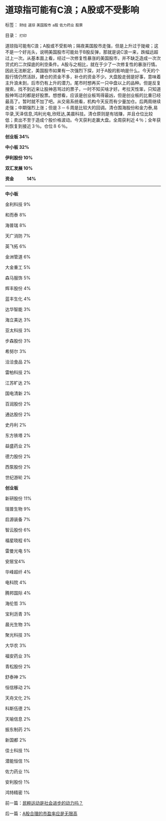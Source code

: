 # 道琼指可能有C浪；A股或不受影响

标签： `财经` `道琼` `美国股市` `a股` `佐力药业` `股票` 

目录： `打印`

道琼指可能有C浪；A股或不受影响；隔夜美国股市走强，但是上升过于陡峻；这不是一个好兆头，说明美国股市可能处于B股反弹，那就是说C浪一来，跌幅远超过上一次。从基本面上看，经过一次修复性暴涨的美国股市，并不缺乏造成一次次贷式的二次探底的利空条件。A股与之相比，就在于少了一次修复性的暴涨行情。因此无法断定，美国股市如果有一次强烈下探，对于A股的影响是什么。今天的个股行情仍然活跃，建仓的资金不多，补仓的资金不少。大盘股走弱是好事，意味着主升浪未到，后市仍有上升的潜力。尾市时想再买一只中盘以上的品种。但是反复搜索，找不到近来让股神恶骂过的票子，一时不知买啥才好。考拉天性笨，只知道股神骂过的都是好股票。想想看，应该是创业板骂得最凶，但是创业板的比重已经最高了。暂时就不加了吧。从交易系统看，机构今天反而有少量加仓。后两周继续走强；中期强烈上涨；但是３－６周是比较大的回调。清仓围海股份和金力泰,易华录,天泽信息,鸿利光电,欣旺达,美晨科技。清仓原则是有钱赚，并且仓位比较低；卖出不至于造成个股价格波动。今天获利走赢大盘。全周获利近４％；全年获利恢复到接近３％。仓位８６％。

**创业板 34%**

**中小板 32%**

**伊利股份 10%**

**双汇发展 10%**

**资金　　　14%**

****

**中小板**

金利科技 9%

和而泰 8%

海普瑞 8%

天广消防 7%

英飞拓 6%

金洲管道 6%

大金重工 5%

森马服饰 5%

辉丰股份 4%

蓝丰生化 4%

达华智能 3%

海立美达 3%

亚太科技 3%

步森股份 3%

希努尔 3%

洽洽食品 2%

雷柏科技 2%

江苏旷达 2%

国电清新 2%

百润股份 2%

通达股份 2%

史丹利 2%

东方铁塔 2%

益盛药业 2%

德力股份 2%

西泵股份 2%

世纪游轮 2%



**创业板**

新研股份 11%

瑞普生物 9%

启源装备 7%

智云股份 6%

福星晓程 6%

雷曼光电 5%

安居宝4%

华峰超纤 4%

电科院 4%

腾邦国际 4%

海伦哲 3%

宝利沥青 3%

晨光生物 3%

聚光科技 3%

大华农 3%

福安药业 3%

青松股份 2%

舒泰神 2%

恒信移动 2%

天舟文化 2%

科斯伍德 2%

天喻信息 2%

振东制药 2%

新国都 2%

佳士科技 1%

潜能恒信 1%

佐力药业 1%

安利股份 1%

鸿特精密 1%

前一篇：[民粹运动是社会进步的动力吗？](../../../2011/6/30/民粹运动是社会进步的动力吗？.md)

后一篇：[A股合理的市盈率应是无限高](../../../2011/7/1/A股合理的市盈率应是无限高.md)